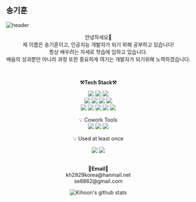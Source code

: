 ## 송기훈

![header](https://capsule-render.vercel.app/api?type=waving&color=auto&height=300&section=header&text=Kihoon's%20GitHub&fontSize=90&animation=fadeIn&fontAlignY=38&desc=%20Welcome!%20&descAlignY=51&descAlign=62)
<br>

<p align="center">
안녕하세요👐<br>
제 이름은 송기훈이고, 인공지능 개발자가 되기 위해 공부하고 있습니다!<br>
항상 배우려는 자세로 학습에 임하고 있습니다.<br>
배움의 성과뿐만 아니라 과정 또한 중요하게 여기는 개발자가 되기위해 노력하겠습니다.
</p>

<br>

<p align="center">
    <Strong>⚒️Tech Stack⚒️</Strong><br>
</p>

<p align="center" display="inline-block">
  <img src="https://img.shields.io/badge/HTML-E34F26?style=for-the-badge&logo=HTML5&logoColor=white"/>
  <img src="https://img.shields.io/badge/CSS-1572B6?style=for-the-badge&logo=CSS3&logoColor=white"/>
  <img src="https://img.shields.io/badge/Python-3766AB?style=for-the-badge&logo=Python&logoColor=white"/> <br>
  
  <img src="https://img.shields.io/badge/PyTorch-%23EE4C2C.svg?style=for-the-badge&logo=PyTorch&logoColor=white"/>
  <img src="https://img.shields.io/badge/Tensorflow-FF6F00?style=for-the-badge&logo=TensorFlow&logoColor=white"/>
  <img src="https://img.shields.io/badge/Flask-000000?style=for-the-badge&logo=flask&logoColor=white"/>
  <img src="https://img.shields.io/badge/mysql-4479A1?style=for-the-badge&logo=mysql&logoColor=white"><br>

  <img src="https://img.shields.io/badge/Google%20Colab-F9AB00?style=for-the-badge&logo=Google%20Colab&logoColor=white"/>
  <img src="https://img.shields.io/badge/AWS-232F3E?style=for-the-badge&logo=amazonaws&logoColor=white"/>
  <img src="https://img.shields.io/badge/Visual%20Studio%20Code-007ACC?style=for-the-badge&logo=Visual%20Studio%20Code&logoColor=white"/>
  <img src="https://img.shields.io/badge/Anaconda-44A833?style=for-the-badge&logo=Anaconda&logoColor=white"/>
  <img src="https://img.shields.io/badge/Git-F05032?style=for-the-badge&logo=git&logoColor=white"/> 
</p>

<p align="center" display="inline-block">
  💡 Cowork Tools <br>
  <img src="https://img.shields.io/badge/Github-000000?style=for-the-badge&logo=github&logoColor=white">
  <img src="https://img.shields.io/badge/Notion-000000?style=for-the-badge&logo=notion&logoColor=white">
  <img src="https://img.shields.io/badge/Slack-4A154B?style=for-the-badge&logo=slack&logoColor=white">
</p>
<p align="center">
  💡 Used at least once
</p>
<p align="center" display="inline-block">
  <img src="https://img.shields.io/badge/javascript-F7DF1E?style=for-the-badge&logo=javascript&logoColor=black">
  <img src="https://img.shields.io/badge/C-A8B9CC?style=for-the-badge&logo=C&logoColor=white">
</p>

<p align="center">
  <br>
  <Strong>📧Email📧</Strong><br>kh2929korea@hanmail.net
  <br>se6862@gmail.com<br>
</p>

<div align="center">
    
![Kihoon's github stats](https://github-readme-stats.vercel.app/api?username=Kihoon9498&show_icons=true)
    
</div>



<!--
**Kihoon9498/Kihoon9498** is a ✨ _special_ ✨ repository because its `README.md` (this file) appears on your GitHub profile.

Here are some ideas to get you started:

- 🔭 I’m currently working on ...
- 🌱 I’m currently learning ...
- 👯 I’m looking to collaborate on ...
- 🤔 I’m looking for help with ...
- 💬 Ask me about ...
- 📫 How to reach me: ...
- 😄 Pronouns: ...
- ⚡ Fun fact: ...
-->
